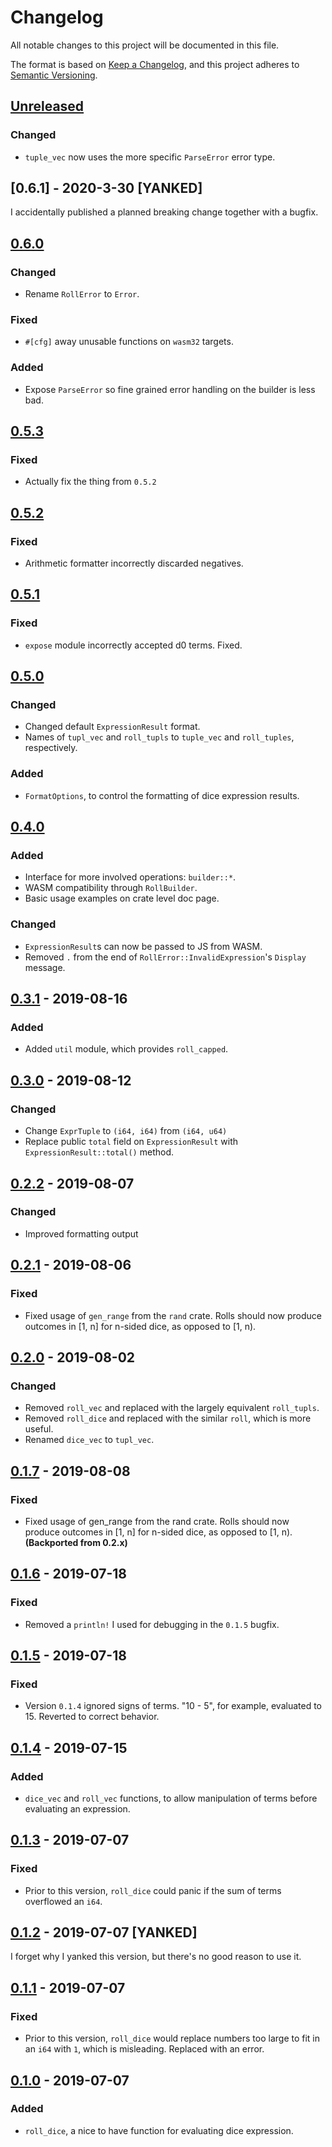 # Changelog
All notable changes to this project will be documented in this file.

The format is based on [Keep a Changelog](https://keepachangelog.com/en/1.0.0/),
and this project adheres to [Semantic Versioning](https://semver.org/spec/v2.0.0.html).

## [Unreleased]
### Changed
 - `tuple_vec` now uses the more specific `ParseError` error type.

## [0.6.1] - 2020-3-30 [YANKED]
I accidentally published a planned breaking change together with a bugfix.

## [0.6.0]
### Changed
 - Rename `RollError` to `Error`.
### Fixed
 - `#[cfg]` away unusable functions on `wasm32` targets.
### Added
 - Expose `ParseError` so fine grained error handling on the builder is less bad.

## [0.5.3]
### Fixed
 - Actually fix the thing from `0.5.2`

## [0.5.2]
### Fixed
 - Arithmetic formatter incorrectly discarded negatives.

## [0.5.1]
### Fixed
 - `expose` module incorrectly accepted d0 terms. Fixed.

## [0.5.0]
### Changed
 - Changed default `ExpressionResult` format.
 - Names of `tupl_vec` and `roll_tupls` to
   `tuple_vec` and `roll_tuples`, respectively.
### Added
 - `FormatOptions`, to control the formatting of
   dice expression results.

## [0.4.0]
### Added
 - Interface for more involved operations: `builder::*`.
 - WASM compatibility through `RollBuilder`.
 - Basic usage examples on crate level doc page.
### Changed
- `ExpressionResult`s can now be passed to JS from WASM.
- Removed `.` from the end of
  `RollError::InvalidExpression`'s `Display` message.

## [0.3.1] - 2019-08-16
### Added
 - Added `util` module, which provides `roll_capped`.

## [0.3.0] - 2019-08-12
### Changed
 - Change `ExprTuple` to `(i64, i64)` from `(i64, u64)`
 - Replace public `total` field on `ExpressionResult`
   with `ExpressionResult::total()` method.

## [0.2.2] - 2019-08-07
### Changed
 - Improved formatting output

## [0.2.1] - 2019-08-06
### Fixed
 - Fixed usage of `gen_range` from the `rand` crate. Rolls should now
   produce outcomes in [1, n] for n-sided dice, as opposed to [1, n).

## [0.2.0] - 2019-08-02
### Changed
 - Removed `roll_vec` and replaced with the largely equivalent
   `roll_tupls`.
 - Removed `roll_dice` and replaced with the similar `roll`,
   which is more useful.
 - Renamed `dice_vec` to `tupl_vec`.

## [0.1.7] - 2019-08-08
### Fixed
 - Fixed usage of gen_range from the rand crate.
   Rolls should now produce outcomes in [1, n]
   for n-sided dice, as opposed to [1, n).
   **(Backported from 0.2.x)**

## [0.1.6] - 2019-07-18
### Fixed
 - Removed a `println!` I used for
   debugging in the `0.1.5` bugfix.

## [0.1.5] - 2019-07-18
### Fixed
 - Version `0.1.4` ignored signs of terms. "10 - 5",
   for example, evaluated to 15. Reverted to correct
   behavior.

## [0.1.4] - 2019-07-15
### Added
 - `dice_vec` and `roll_vec` functions, to allow
   manipulation of terms before evaluating an expression.

## [0.1.3] - 2019-07-07
### Fixed
 - Prior to this version, `roll_dice` could panic if
   the sum of terms overflowed an `i64`.

## [0.1.2] - 2019-07-07 [YANKED]
I forget why I yanked this version,
but there's no good reason to use it.

## [0.1.1] - 2019-07-07
### Fixed
 - Prior to this version, `roll_dice` would replace
   numbers too large to fit in an `i64` with `1`,
   which is misleading. Replaced with an error.

## [0.1.0] - 2019-07-07
### Added
 - `roll_dice`, a nice to have function for
   evaluating dice expression.

[Unreleased]: https://github.com/Monadic-Cat/mice/compare/0.6.0...HEAD
[0.6.0]: https://github.com/Monadic-Cat/mice/compare/0.5.3...0.6.0
[0.5.3]: https://github.com/Monadic-Cat/mice/compare/0.5.2...0.5.3
[0.5.2]: https://github.com/Monadic-Cat/mice/compare/0.5.1...0.5.2
[0.5.1]: https://github.com/Monadic-Cat/mice/compare/0.5.0...0.5.1
[0.5.0]: https://github.com/Monadic-Cat/mice/compare/0.4.0...0.5.0
[0.4.0]: https://github.com/Monadic-Cat/mice/compare/0.3.1...0.4.0
[0.3.1]: https://github.com/Monadic-Cat/mice/compare/0.3.0...0.3.1
[0.3.0]: https://github.com/Monadic-Cat/mice/compare/0.2.2...0.3.0
[0.2.2]: https://github.com/Monadic-Cat/mice/compare/0.2.1...0.2.2
[0.2.1]: https://github.com/Monadic-Cat/mice/compare/0.2.0...0.2.1
[0.2.0]: https://github.com/Monadic-Cat/mice/compare/0.1.7...0.2.0
[0.1.7]: https://github.com/Monadic-Cat/mice/compare/0.1.6...0.1.7
[0.1.6]: https://github.com/Monadic-Cat/mice/compare/0.1.5...0.1.6
[0.1.5]: https://github.com/Monadic-Cat/mice/compare/0.1.4...0.1.5
[0.1.4]: https://github.com/Monadic-Cat/mice/compare/0.1.3...0.1.4
[0.1.3]: https://github.com/Monadic-Cat/mice/compare/0.1.2...0.1.3
[0.1.2]: https://github.com/Monadic-Cat/mice/compare/0.1.1...0.1.2
[0.1.1]: https://github.com/Monadic-Cat/mice/compare/0.1.0...0.1.1
[0.1.0]: https://github.com/Monadic-Cat/mice/releases/tag/0.1.0
